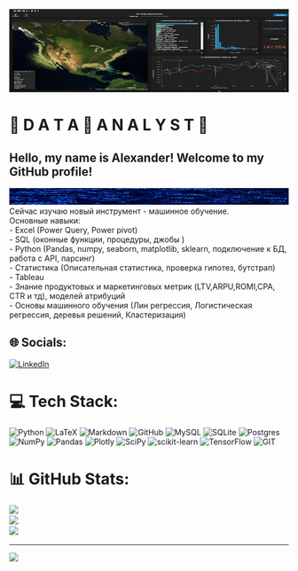<img src="https://github.com/AleksandrKurylev/AleksandrKurylev/blob/main/service/map1.gif" width="100%" height="150"/>


# 💫 D A T A 💫   A N A L Y S T 💫


## Hello, my name is Alexander! Welcome to my GitHub profile!

<img src="service/dig.gif" width="100%" height="30"/>
Сейчас изучаю новый инструмент - машинное обучение.<br>Основные навыки:<br>- Excel (Power Query, Power pivot)<br>- SQL (оконные функции, процедуры, джобы )<br>- Python (Pandas, numpy, seaborn, matplotlib, sklearn, подключение к БД, работа с API, парсинг)<br>- Статистика (Описательная статистика, проверка гипотез, бутстрап)<br>- Tableau<br>- Знание продуктовых и маркетинговых метрик (LTV,ARPU,ROMI,CPA, CTR и тд), моделей атрибуций<br>- Основы машинного обучения (Лин регрессия, Логистическая регрессия, деревья решений, Кластеризация)<br>


## 🌐 Socials:
[![LinkedIn](https://img.shields.io/badge/LinkedIn-%230077B5.svg?logo=linkedin&logoColor=white)](https://linkedin.com/in/Ale) 

# 💻 Tech Stack:
![Python](https://img.shields.io/badge/python-3670A0?style=for-the-badge&logo=python&logoColor=ffdd54) ![LaTeX](https://img.shields.io/badge/latex-%23008080.svg?style=for-the-badge&logo=latex&logoColor=white) ![Markdown](https://img.shields.io/badge/markdown-%23000000.svg?style=for-the-badge&logo=markdown&logoColor=white) ![GitHub](https://img.shields.io/badge/GitHub-%23121011.svg?style=for-the-badge&logo=github&logoColor=white) ![MySQL](https://img.shields.io/badge/mysql-%2300f.svg?style=for-the-badge&logo=mysql&logoColor=white) ![SQLite](https://img.shields.io/badge/sqlite-%2307405e.svg?style=for-the-badge&logo=sqlite&logoColor=white) ![Postgres](https://img.shields.io/badge/postgres-%23316192.svg?style=for-the-badge&logo=postgresql&logoColor=white) ![NumPy](https://img.shields.io/badge/numpy-%23013243.svg?style=for-the-badge&logo=numpy&logoColor=white) ![Pandas](https://img.shields.io/badge/pandas-%23150458.svg?style=for-the-badge&logo=pandas&logoColor=white) ![Plotly](https://img.shields.io/badge/Plotly-%233F4F75.svg?style=for-the-badge&logo=plotly&logoColor=white) ![SciPy](https://img.shields.io/badge/SciPy-%230C55A5.svg?style=for-the-badge&logo=scipy&logoColor=%white) ![scikit-learn](https://img.shields.io/badge/scikit--learn-%23F7931E.svg?style=for-the-badge&logo=scikit-learn&logoColor=white) ![TensorFlow](https://img.shields.io/badge/TensorFlow-%23FF6F00.svg?style=for-the-badge&logo=TensorFlow&logoColor=white) ![GIT](https://img.shields.io/badge/Git-fc6d26?style=for-the-badge&logo=git&logoColor=white)
# 📊 GitHub Stats:
![](https://github-readme-stats.vercel.app/api?username=AleksandrKurylev&theme=dark&hide_border=false&include_all_commits=false&count_private=false)<br/>
![](https://github-readme-streak-stats.herokuapp.com/?user=AleksandrKurylev&theme=dark&hide_border=false)<br/>
![](https://github-readme-stats.vercel.app/api/top-langs/?username=AleksandrKurylev&theme=dark&hide_border=false&include_all_commits=false&count_private=false&layout=compact)

---
[![](https://visitcount.itsvg.in/api?id=AleksandrKurylev&icon=0&color=0)](https://visitcount.itsvg.in)

<!-- Proudly created with GPRM ( https://gprm.itsvg.in ) -->
